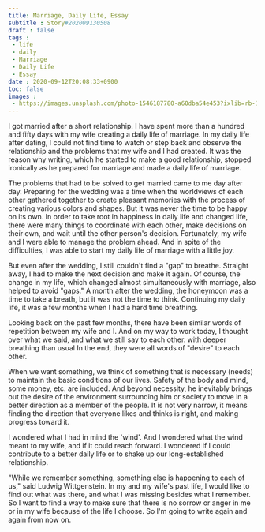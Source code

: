```yaml
---
title: Marriage, Daily Life, Essay
subtitle : Story#202009130508
draft : false
tags :
 - life
 - daily
 - Marriage
 - Daily Life
 - Essay
date : 2020-09-12T20:08:33+0900
toc: false
images : 
 - https://images.unsplash.com/photo-1546187780-a60dba54e453?ixlib=rb-1.2.1&q=80&fm=jpg&crop=entropy&cs=tinysrgb&w=1080&fit=max&ixid=eyJhcHBfaWQiOjE1NTU0OX0
---
```


I got married after a short relationship. I have spent more than a hundred and fifty days with my wife creating a daily life of marriage. In my daily life after dating, I could not find time to watch or step back and observe the relationship and the problems that my wife and I had created. It was the reason why writing, which he started to make a good relationship, stopped ironically as he prepared for marriage and made a daily life of marriage.  

The problems that had to be solved to get married came to me day after day. Preparing for the wedding was a time when the worldviews of each other gathered together to create pleasant memories with the process of creating various colors and shapes. But it was never the time to be happy on its own. In order to take root in happiness in daily life and changed life, there were many things to coordinate with each other, make decisions on their own, and wait until the other person's decision. Fortunately, my wife and I were able to manage the problem ahead. And in spite of the difficulties, I was able to start my daily life of marriage with a little joy.  

But even after the wedding, I still couldn't find a "gap" to breathe. Straight away, I had to make the next decision and make it again. Of course, the change in my life, which changed almost simultaneously with marriage, also helped to avoid "gaps." A month after the wedding, the honeymoon was a time to take a breath, but it was not the time to think. Continuing my daily life, it was a few months when I had a hard time breathing.  

Looking back on the past few months, there have been similar words of repetition between my wife and I. And on my way to work today, I thought over what we said, and what we still say to each other. with deeper breathing than usual In the end, they were all words of "desire" to each other.  

When we want something, we think of something that is necessary (needs) to maintain the basic conditions of our lives. Safety of the body and mind, some money, etc. are included. And beyond necessity, he inevitably brings out the desire of the environment surrounding him or society to move in a better direction as a member of the people. It is not very narrow, it means finding the direction that everyone likes and thinks is right, and making progress toward it.  

I wondered what I had in mind the 'wind'. And I wondered what the wind meant to my wife, and if it could reach forward. I wondered if I could contribute to a better daily life or to shake up our long-established relationship.  

"While we remember something, something else is happening to each of us," said Ludwig Wittgenstein. In my and my wife's past life, I would like to find out what was there, and what I was missing besides what I remember. So I want to find a way to make sure that there is no sorrow or anger in me or in my wife because of the life I choose. So I'm going to write again and again from now on.  

